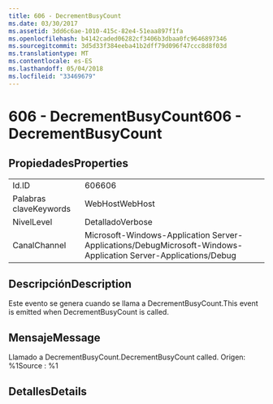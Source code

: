 ```yaml
---
title: 606 - DecrementBusyCount
ms.date: 03/30/2017
ms.assetid: 3dd6c6ae-1010-415c-82e4-51eaa897f1fa
ms.openlocfilehash: b4142caded06282cf3406b3dbaa0fc9646897346
ms.sourcegitcommit: 3d5d33f384eeba41b2dff79d096f47ccc8d8f03d
ms.translationtype: MT
ms.contentlocale: es-ES
ms.lasthandoff: 05/04/2018
ms.locfileid: "33469679"
---
```

# <a name="606---decrementbusycount"></a><span data-ttu-id="267d7-102">606 - DecrementBusyCount</span><span class="sxs-lookup"><span data-stu-id="267d7-102">606 - DecrementBusyCount</span></span>
## <a name="properties"></a><span data-ttu-id="267d7-103">Propiedades</span><span class="sxs-lookup"><span data-stu-id="267d7-103">Properties</span></span>  
  
|||  
|-|-|  
|<span data-ttu-id="267d7-104">Id.</span><span class="sxs-lookup"><span data-stu-id="267d7-104">ID</span></span>|<span data-ttu-id="267d7-105">606</span><span class="sxs-lookup"><span data-stu-id="267d7-105">606</span></span>|  
|<span data-ttu-id="267d7-106">Palabras clave</span><span class="sxs-lookup"><span data-stu-id="267d7-106">Keywords</span></span>|<span data-ttu-id="267d7-107">WebHost</span><span class="sxs-lookup"><span data-stu-id="267d7-107">WebHost</span></span>|  
|<span data-ttu-id="267d7-108">Nivel</span><span class="sxs-lookup"><span data-stu-id="267d7-108">Level</span></span>|<span data-ttu-id="267d7-109">Detallado</span><span class="sxs-lookup"><span data-stu-id="267d7-109">Verbose</span></span>|  
|<span data-ttu-id="267d7-110">Canal</span><span class="sxs-lookup"><span data-stu-id="267d7-110">Channel</span></span>|<span data-ttu-id="267d7-111">Microsoft-Windows-Application Server-Applications/Debug</span><span class="sxs-lookup"><span data-stu-id="267d7-111">Microsoft-Windows-Application Server-Applications/Debug</span></span>|  
  
## <a name="description"></a><span data-ttu-id="267d7-112">Descripción</span><span class="sxs-lookup"><span data-stu-id="267d7-112">Description</span></span>  
 <span data-ttu-id="267d7-113">Este evento se genera cuando se llama a DecrementBusyCount.</span><span class="sxs-lookup"><span data-stu-id="267d7-113">This event is emitted when DecrementBusyCount is called.</span></span>  
  
## <a name="message"></a><span data-ttu-id="267d7-114">Mensaje</span><span class="sxs-lookup"><span data-stu-id="267d7-114">Message</span></span>  
 <span data-ttu-id="267d7-115">Llamado a DecrementBusyCount.</span><span class="sxs-lookup"><span data-stu-id="267d7-115">DecrementBusyCount called.</span></span> <span data-ttu-id="267d7-116">Origen: %1</span><span class="sxs-lookup"><span data-stu-id="267d7-116">Source : %1</span></span>  
  
## <a name="details"></a><span data-ttu-id="267d7-117">Detalles</span><span class="sxs-lookup"><span data-stu-id="267d7-117">Details</span></span>
